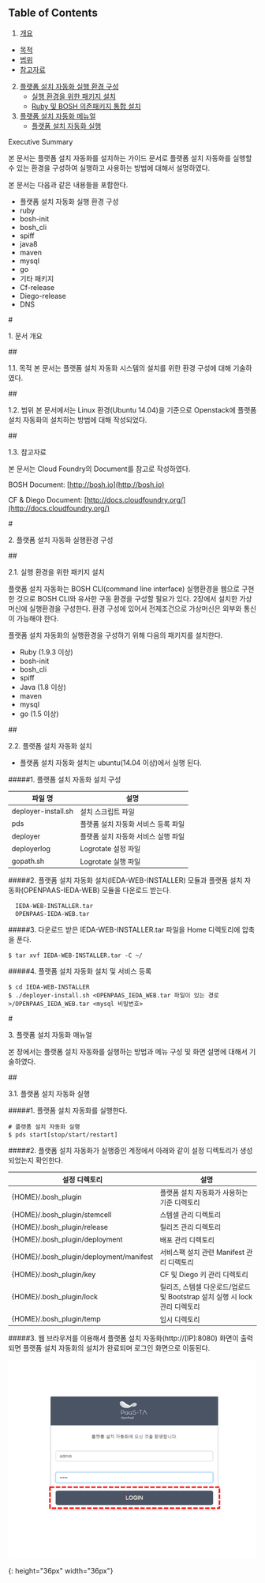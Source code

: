 ## Table of Contents

1. [개요](#1)
  * [목적](#2)
  * [범위](#3)
  * [참고자료](#4)
2. [플랫폼 설치 자동화 실행 환경 구성](#5)
	* [실행 환경을 위한 패키지 설치](#6)
	* [Ruby 및 BOSH 의존패키지 통합 설치](#7)
3. [플랫폼 설치 자동화 메뉴얼](#8)
	* [플랫폼 설치 자동화 실행](#9)


Executive Summary

본 문서는 플랫폼 설치 자동화를 설치하는 가이드 문서로 플랫폼 설치 자동화를 실행할 수 있는 환경을 구성하여 실행하고 사용하는 방법에 대해서 설명하였다.

본 문서는 다음과 같은 내용들을 포함한다.

-	플랫폼 설치 자동화 실행 환경 구성
-	ruby
-	bosh-init
-	bosh_cli
-	spiff
-	java8
-	maven
-	mysql
-	go
-	기타 패키지
-	Cf-release
-	Diego-release
-	DNS


#<div id='1'/>1.  문서 개요 

##<div id='2'/>1.1.  목적
본 문서는 플랫폼 설치 자동화 시스템의 설치를 위한 환경 구성에 대해
기술하였다.

##<div id='3'/>1.2.  범위
본 문서에서는 Linux 환경(Ubuntu 14.04)을 기준으로 Openstack에 플랫폼
설치 자동화의 설치하는 방법에 대해 작성되었다.

##<div id='4'/>1.3.  참고자료

본 문서는 Cloud Foundry의 Document를 참고로 작성하였다.

BOSH Document: [http://bosh.io](http://bosh.io)

CF & Diego Document:
[http://docs.cloudfoundry.org/](http://docs.cloudfoundry.org/)


#<div id='5'/>2.  플랫폼 설치 자동화 실행환경 구성

##<div id='6'/>2.1. 실행 환경을 위한 패키지 설치

플랫폼 설치 자동화는 BOSH CLI(command line interface) 실행환경을 웹으로
구현한 것으로 BOSH CLI와 유사한 구동 환경을 구성할 필요가 있다. 2장에서
설치한 가상머신에 실행환경을 구성한다. 환경 구성에 있어서 전제조건으로
가상머신은 외부와 통신이 가능해야 한다.

플랫폼 설치 자동화의 실행환경을 구성하기 위해 다음의 패키지를 설치한다.

-	Ruby (1.9.3 이상)
-	bosh-init
-	bosh_cli
-	spiff
-	Java (1.8 이상)
-	maven
-	mysql
-	go (1.5 이상)

##<div id='7'/>2.2.  플랫폼 설치 자동화 설치

-   플랫폼 설치 자동화 설치는 ubuntu(14.04 이상)에서 실행 된다.

#####1.  플랫폼 설치 자동화 설치 구성

| 파일 명  |설명|
|---------|---|
| deployer-install.sh        |설치 스크립트 파일   |
| pds        |플랫폼 설치 자동화 서비스 등록 파일   |
| deployer        |플랫폼 설치 자동화 서비스 실행 파일   | 
| deployerlog        |Logrotate 설정 파일   | 
| gopath.sh        |Logrotate 실행 파일   |


#####2.  플랫폼 설치 자동화 설치(IEDA-WEB-INSTALLER) 모듈과 플랫폼 설치 자동화(OPENPAAS-IEDA-WEB) 모듈을 다운로드 받는다.

	  IEDA-WEB-INSTALLER.tar
	  OPENPAAS-IEDA-WEB.tar


#####3.  다운로드 받은 IEDA-WEB-INSTALLER.tar 파일을 Home 디렉토리에 압축을 푼다.

  	$ tar xvf IEDA-WEB-INSTALLER.tar -C ~/


#####4.  플랫폼 설치 자동화 설치 및 서비스 등록

	$ cd IEDA-WEB-INSTALLER
	$ ./deployer-install.sh <OPENPAAS_IEDA_WEB.tar 파일이 있는 경로>/OPENPAAS_IEDA_WEB.tar <mysql 비밀번호>



#<div id='8'/>3.  플랫폼 설치 자동화 매뉴얼

본 장에서는 플랫폼 설치 자동화를 실행하는 방법과 메뉴 구성 및 화면
설명에 대해서 기술하였다.

##<div id='9'/>3.1.  플랫폼 설치 자동화 실행

#####1.  플랫폼 설치 자동화를 실행한다.

	# 플랫폼 설치 자동화 실행
	$ pds start[stop/start/restart]


#####2.  플랫폼 설치 자동화가 실행중인 계정에서 아래와 같이 설정 디렉토리가 생성되었는지 확인한다.

| 설정 디렉토리  |설명|
|---------|---|
|  {HOME}/.bosh_plugin       | 플랫폼 설치 자동화가 사용하는 기준 디렉토리  |
|  {HOME}/.bosh_plugin/stemcell       |스템셀 관리 디렉토리   |
|  {HOME}/.bosh_plugin/release       | 릴리즈 관리 디렉토리  |
|  {HOME}/.bosh_plugin/deployment       | 배포 관리 디렉토리  | 
|  {HOME}/.bosh_plugin/deployment/manifest       |서비스팩 설치 관련 Manifest 관리 디렉토리   | 
|  {HOME}/.bosh_plugin/key       |CF 및 Diego 키 관리 디렉토리   |
|  {HOME}/.bosh_plugin/lock       |릴리즈, 스템셀 다운로드/업로드 및 Bootstrap 설치 실행 시 lock 관리 디렉토리    |  
|   {HOME}/.bosh_plugin/temp      | 임시 디렉토리  |

#####3.  웹 브라우저를 이용해서 플랫폼 설치 자동화(http://[IP]:8080) 화면이 출력되면 플랫폼 설치 자동화의 설치가 완료되며 로그인 화면으로 이동된다.

![PaaSTa_Platform_Image00]


[PaaSTa_Platform_Image00]:images/PaaSTa_Platform/login.png
{: height="36px" width="36px"}

